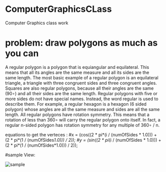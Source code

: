 # ComputerGraphicsCLass
Computer Graphics class work 
# problem: draw polygons as much as you can

A regular polygon is a polygon that is equiangular and equilateral. 
This means that all its angles are the same measure and all its sides are the same length. 
The most basic example of a regular polygon is an equilateral triangle, 
a triangle with three congruent sides and three congruent angles. Squares are also regular polygons, because all their angles are the 
same (90∘) and all their sides are the same length. Regular polygons with five or more sides do not have special names. Instead, 
the word regular is used to describe them. For example, a regular hexagon is a hexagon (6 sided polygon) whose angles are all the same 
measure and sides are all the same length.
All regular polygons have rotation symmetry. This means that a rotation of less than 360∘ will carry the regular polygon onto itself. 
In fact, a regular n-sided polygon has rotation symmetry for any multiple of 360∘ / n.

equations to get the verteces :
#x = (cos((2 * pi*(i / (numOfSides * 1.0))) + (2 * pi*(1 / (numOfSides*1.0))) / 2));
#y = (sin((2 * pi*(i / (numOfSides * 1.0))) + (2 * pi*(1 / (numOfSides*1.0))) / 2));

#sample View:

![sample](https://user-images.githubusercontent.com/19196061/46585779-7522cf00-ca75-11e8-93f1-526ffa663f89.gif)

